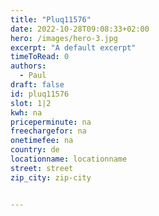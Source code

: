```yaml
---
title: "Pluq11576"
date: 2022-10-28T09:08:33+02:00
hero: /images/hero-3.jpg
excerpt: "A default excerpt"
timeToRead: 0
authors:
  - Paul
draft: false
id: pluq11576
slot: 1|2
kwh: na
priceperminute: na
freechargefor: na
onetimefee: na
country: de
locationname: locationname
street: street
zip_city: zip-city


---
```

